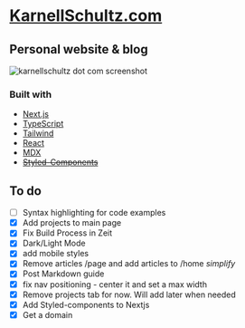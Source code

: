 # [KarnellSchultz.com](https://karnellschultz.com/ 'personal blog of Karnell Schultz')

## Personal website & blog

![karnellschultz dot com screenshot](https://user-images.githubusercontent.com/50870173/200134727-5c1e6096-6f84-470b-99c6-16793450a1eb.png)

### Built with

- [Next.js](https://nextjs.org/)
- [TypeScript](https://www.typescriptlang.org/)
- [Tailwind](https://tailwindcss.com/)
- [React](https://reactjs.org/)
- [MDX](https://mdxjs.com/)
- ~~[Styled-Components](https://styled-components.com/)~~

## To do

- [ ] Syntax highlighting for code examples
- [x] Add projects to main page
- [x] Fix Build Process in Zeit
- [x] Dark/Light Mode
- [x] add mobile styles
- [x] Remove articles /page and add articles to /home _simplify_
- [x] Post Markdown guide
- [x] fix nav positioning - center it and set a max width
- [x] Remove projects tab for now. Will add later when needed
- [x] Add Styled-components to Nextjs
- [x] Get a domain

